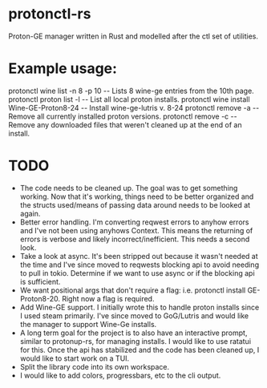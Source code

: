 # protonctl-rs
Proton-GE manager written in Rust and modelled after the ctl set of utilities.

# Example usage:
protonctl wine list -n 8 -p 10 -- Lists 8 wine-ge entries from the 10th page.
protonctl proton list -l -- List all local proton installs.
protonctl wine install Wine-GE-Proton8-24 -- Install wine-ge-lutris v. 8-24
protonctl remove -a -- Remove all currently installed proton versions.
protonctl remove -c -- Remove any downloaded files that weren't cleaned up at the end of an install.

# TODO
* The code needs to be cleaned up. The goal was to get something working. Now that it's working, things need to be better organized and the structs used/means of passing data around needs to be looked at again.
* Better error handling. I'm converting reqwest errors to anyhow errors and I've not been using anyhows Context. This means the returning of errors is verbose and likely incorrect/inefficient. This needs a second look.
* Take a look at async. It's been stripped out because it wasn't needed at the time and I've since moved to reqwests blocking api to avoid needing to pull in tokio. Determine if we want to use async or if the blocking api is sufficient.
* We want positional args that don't require a flag: i.e. protonctl install GE-Proton8-20. Right now a flag is required.
* Add Wine-GE support. I initially wrote this to handle proton installs since I used steam primarily. I've since moved to GoG/Lutris and would like the manager to support Wine-Ge installs.
* A long term goal for the project is to also have an interactive prompt, similar to protonup-rs, for managing installs. I would like to use ratatui for this. Once the api has stabilized and the code has been cleaned up, I would like to start work on a TUI.
* Split the library code into its own workspace.
* I would like to add colors, progressbars, etc to the cli output.
